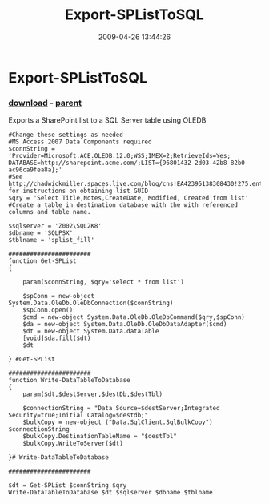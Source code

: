 ﻿---
pid:            1064
poster:         Chad MIller
title:          Export-SPListToSQL
date:           2009-04-26 13:44:26
format:         posh
parent:         1002
parent:         1002

---

# Export-SPListToSQL

### [download](1064.ps1) - [parent](1002.md)

Exports a SharePoint list to a SQL Server table using OLEDB

```posh
#Change these settings as needed
#MS Access 2007 Data Components required
$connString = 'Provider=Microsoft.ACE.OLEDB.12.0;WSS;IMEX=2;RetrieveIds=Yes; DATABASE=http://sharepoint.acme.com/;LIST={96801432-2d03-42b8-82b0-ac96ca9fea8a};'
#See http://chadwickmiller.spaces.live.com/blog/cns!EA42395138308430!275.entry for instructions on obtaining list GUID
$qry = 'Select Title,Notes,CreateDate, Modified, Created from list'
#Create a table in destination database with the with referenced columns and table name.

$sqlserver = 'Z002\SQL2K8'
$dbname = 'SQLPSX'
$tblname = 'splist_fill'

#######################
function Get-SPList
{

    param($connString, $qry='select * from list')

    $spConn = new-object System.Data.OleDb.OleDbConnection($connString)
    $spConn.open()
    $cmd = new-object System.Data.OleDb.OleDbCommand($qry,$spConn) 
    $da = new-object System.Data.OleDb.OleDbDataAdapter($cmd) 
    $dt = new-object System.Data.dataTable 
    [void]$da.fill($dt)
    $dt

} #Get-SPList

#######################
function Write-DataTableToDatabase
{ 
    param($dt,$destServer,$destDb,$destTbl)

    $connectionString = "Data Source=$destServer;Integrated Security=true;Initial Catalog=$destdb;"
    $bulkCopy = new-object ("Data.SqlClient.SqlBulkCopy") $connectionString
    $bulkCopy.DestinationTableName = "$destTbl"
    $bulkCopy.WriteToServer($dt)

}# Write-DataTableToDatabase

#######################

$dt = Get-SPList $connString $qry
Write-DataTableToDatabase $dt $sqlserver $dbname $tblname
```
